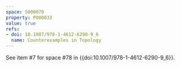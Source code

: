 ```yaml
---
space: S000070
property: P000033
value: true
refs:
- doi: 10.1007/978-1-4612-6290-9_6
  name: Counterexamples in Topology
---
```


See item #7 for space #78 in {{doi:10.1007/978-1-4612-6290-9_6}}.
